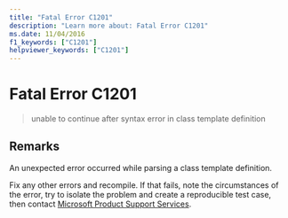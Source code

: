 ```yaml
---
title: "Fatal Error C1201"
description: "Learn more about: Fatal Error C1201"
ms.date: 11/04/2016
f1_keywords: ["C1201"]
helpviewer_keywords: ["C1201"]
---
```

# Fatal Error C1201

> unable to continue after syntax error in class template definition

## Remarks

An unexpected error occurred while parsing a class template definition.

Fix any other errors and recompile. If that fails, note the circumstances of the error, try to isolate the problem and create a reproducible test case, then contact [Microsoft Product Support Services](/visualstudio/ide/talk-to-us).
